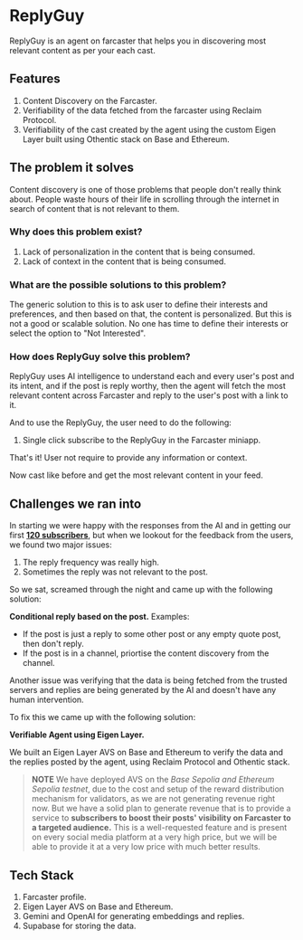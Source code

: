 # ReplyGuy

ReplyGuy is an agent on farcaster that helps you in discovering most relevant content as per your each cast.

## Features

1. Content Discovery on the Farcaster.
2. Verifiability of the data fetched from the farcaster using Reclaim Protocol.
3. Verifiability of the cast created by the agent using the custom Eigen Layer built using Othentic stack on Base and Ethereum.

## The problem it solves

Content discovery is one of those problems that people don't really think about. People waste hours of their life in scrolling through the internet in search of content that is not relevant to them.

### Why does this problem exist?

1. Lack of personalization in the content that is being consumed.
2. Lack of context in the content that is being consumed.

### What are the possible solutions to this problem?

The generic solution to this is to ask user to define their interests and preferences, and then based on that, the content is personalized. But this is not a good or scalable solution. No one has time to define their interests or select the option to "Not Interested".

### How does ReplyGuy solve this problem?

ReplyGuy uses AI intelligence to understand each and every user's post and its intent, and if the post is reply worthy, then the agent will fetch the most relevant content across Farcaster and reply to the user's post with a link to it.

And to use the ReplyGuy, the user need to do the following:

1. Single click subscribe to the ReplyGuy in the Farcaster miniapp.

That's it! User not require to provide any information or context.

Now cast like before and get the most relevant content in your feed.

## Challenges we ran into

In starting we were happy with the responses from the AI and in getting our first [ **120 subscribers**](https://warpcast.com/yourreplyguy/0xa9cfb518), but when we lookout for the feedback from the users, we found two major issues:

1. The reply frequency was really high.
2. Sometimes the reply was not relevant to the post.

So we sat, screamed through the night and came up with the following solution:

**Conditional reply based on the post.**
Examples:

- If the post is just a reply to some other post or any empty quote post, then don't reply.
- If the post is in a channel, priortise the content discovery from the channel.

Another issue was verifying that the data is being fetched from the trusted servers and replies are being generated by the AI and doesn't have any human intervention.

To fix this we came up with the following solution:

**Verifiable Agent using Eigen Layer.**

We built an Eigen Layer AVS on Base and Ethereum to verify the data and the replies posted by the agent, using Reclaim Protocol and Othentic stack.

> **NOTE**
> We have deployed AVS on the *Base Sepolia and Ethereum Sepolia testnet*, due to the cost and setup of the reward distribution mechanism for validators, as we are not generating revenue right now. 
> But we have a solid plan to generate revenue that is to provide a service to **subscribers to boost their posts' visibility on Farcaster to a targeted audience.** This is a well-requested feature and is present on every social media platform at a very high price, but we will be able to provide it at a very low price with much better results.

## Tech Stack

1. Farcaster profile.
2. Eigen Layer AVS on Base and Ethereum.
3. Gemini and OpenAI for generating embeddings and replies.
4. Supabase for storing the data.